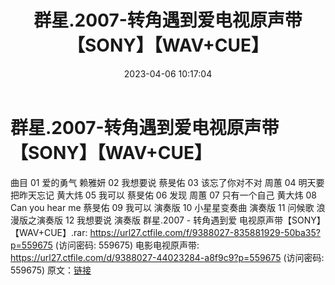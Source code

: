 ﻿---
title: 群星.2007-转角遇到爱电视原声带【SONY】【WAV+CUE】
date: 2023-04-06 10:17:04
categories: WAV车载音乐、镜像
tags: 华语中文
---
# 群星.2007-转角遇到爱电视原声带【SONY】【WAV+CUE】

曲目
01 爱的勇气 赖雅妍
02 我想要说 蔡旻佑
03 该忘了你对不对 周蕙
04 明天要把昨天忘记 黄大炜
05 我可以 蔡旻佑
06 发现 周蕙
07 只有一个自己 黄大炜
08 Can you hear me 蔡旻佑
09 我可以 演奏版
10 小星星变奏曲 演奏版
11 问候歌 浪漫版之演奏版
12 我想要说 演奏版
群星.2007 - 转角遇到爱 电视原声带【SONY】【WAV+CUE】.rar: https://url27.ctfile.com/f/9388027-835881929-50ba35?p=559675
(访问密码: 559675)
电影电视原声带: https://url27.ctfile.com/d/9388027-44023284-a8f9c9?p=559675
(访问密码: 559675)
原文：[链接](https://blog.sina.com.cn/s/blog_1647c7e76010311bk.html)